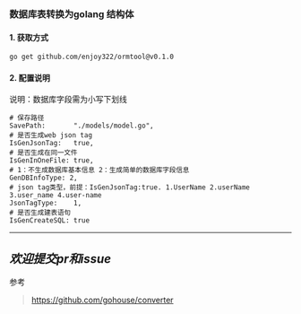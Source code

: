 ### 数据库表转换为golang 结构体

#### 1. 获取方式

```shell
go get github.com/enjoy322/ormtool@v0.1.0
```

#### 2. 配置说明
说明：数据库字段需为小写下划线

```shell
# 保存路径
SavePath:       "./models/model.go",
# 是否生成web json tag
IsGenJsonTag:   true,
# 是否生成在同一文件
IsGenInOneFile: true,
# 1：不生成数据库基本信息 2：生成简单的数据库字段信息
GenDBInfoType: 2,
# json tag类型，前提：IsGenJsonTag:true. 1.UserName 2.userName 3.user_name 4.user-name
JsonTagType:    1,
# 是否生成建表语句
IsGenCreateSQL: true
```

---
*欢迎提交pr和issue*
---

参考
> https://github.com/gohouse/converter